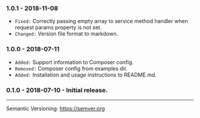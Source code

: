 ### 1.0.1 - 2018-11-08
- `Fixed:` Correctly passing empty array to service method handler when request params property is not set.
- `Changed:` Version file format to markdown.

### 1.0.0 - 2018-07-11
- `Added:` Support information to Composer config.
- `Removed:` Composer config from examples dir.
- `Added:` Installation and usage instructions to README.md.

### 0.1.0 - 2018-07-10 - Initial release.

---
Semantic Versioning: https://semver.org
